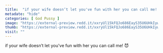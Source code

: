 ```yaml
---
title:  "if your wife doesn’t let you've fun with her you can call me! 😈"
metadate: "hide"
categories: [ God Pussy ]
image: "https://external-preview.redd.it/xxryUl15kFQJo686EayS35U6UHkIywv0I85JDAn0g9Y.jpg?auto=webp&s=412677e6c85c37def33ea492d8721bb9145ffda9"
thumb: "https://external-preview.redd.it/xxryUl15kFQJo686EayS35U6UHkIywv0I85JDAn0g9Y.jpg?width=1080&crop=smart&auto=webp&s=618853c63e044edfdfc20426a6e7e471b0f5efc4"
visit: ""
---
```

if your wife doesn’t let you've fun with her you can call me! 😈
